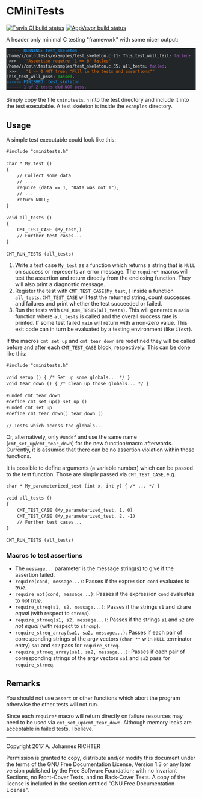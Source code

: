 CMiniTests
========================================================================

[![Travis CI build status][travis_img]][travis_link]
[![AppVeyor build status][appv_img]][appv_link]

[travis_img]: https://travis-ci.org/richteraj/cminitests.svg?branch=master
[travis_link]: https://travis-ci.org/richteraj/cminitests
[appv_img]: https://ci.appveyor.com/api/projects/status/qnnhnx7p5xhp99d9/branch/master?svg=true
[appv_link]: https://ci.appveyor.com/project/richteraj/cminitests/branch/master

A header only minimal C testing "framework" with some nicer output:

![A picture of sample output](doc/cminitests_sample.png)

Simply copy the file `cminitests.h` into the test directory and include it into
the test executable.
A test skeleton is inside the `examples` directory.

Usage
------------------------------------------------------------------------

A simple test executable could look like this:

    #include "cminitests.h"

    char * My_test ()
    {
        // Collect some data
        // ...
        require (data == 1, "Data was not 1");
        // ...
        return NULL;
    }

    void all_tests ()
    {
        CMT_TEST_CASE (My_test,)
        // Further test cases...
    }

    CMT_RUN_TESTS (all_tests)

1. Write a test case `My_test` as a function which returns a string that is
   `NULL` on success or represents an error message.  The `require*` macros will
   test the assertion and return directly from the enclosing function.  They
   will also print a diagnostic message.
2. Register the test with `CMT_TEST_CASE(My_test,)` inside a function
   `all_tests`.  `CMT_TEST_CASE` will test the returned string, count successes
   and failures and print whether the test succeeded or failed.
3. Run the tests with `CMT_RUN_TESTS(all_tests)`.  This will generate a `main`
   function where `all_tests` is called and the overall success rate is printed.
   If some test failed `main` will return with a non-zero value.  This exit code
   can in turn be evaluated by a testing environment (like `CTest`).

If the macros `cmt_set_up` and `cmt_tear_down` are redefined they will be called
before and after each `CMT_TEST_CASE` block, respectively.  This can be done
like this:

    #include "cminitests.h"

    void setup () { /* Set up some globals... */ }
    void tear_down () { /* Clean up those globals... */ }

    #undef cmt_tear_down
    #define cmt_set_up() set_up ()
    #undef cmt_set_up
    #define cmt_tear_down() tear_down ()

    // Tests which access the globals...

Or, alternatively, only `#undef` and use the same name
(`cmt_set_up`/`cmt_tear_down`) for the new function/macro afterwards.
Currently, it is assumed that there can be no assertion violation within those
functions.

It is possible to define arguments (a variable number) which can be passed to
the test function.  Those are simply passed via `CMT_TEST_CASE`, e.g.

    char * My_parameterized_test (int x, int y) { /* ... */ }

    void all_tests ()
    {
        CMT_TEST_CASE (My_parameterized_test, 1, 0)
        CMT_TEST_CASE (My_parameterized_test, 2, -1)
        // Further test cases...
    }

    CMT_RUN_TESTS (all_tests)


### Macros to test assertions

- The `message...` parameter is the message string(s) to give if the assertion
failed.
- `require(cond, message...)`: Passes if the expression `cond` evaluates to
*true*.
- `require_not(cond, message...)`: Passes if the expression `cond` evaluates to
*not true*.
- `require_streq(s1, s2, message...)`: Passes if the strings `s1` and `s2` are
*equal* (with respect to `strcmp`).
- `require_strneq(s1, s2, message...)`: Passes if the strings `s1` and `s2` are
*not equal* (with respect to `strcmp`).
- `require_streq_array(sa1, sa2, message...)`: Passes if each pair of
corresponding strings of the argv vectors (`char **` with `NULL` terminator
entry) `sa1` and `sa2` pass for `require_streq`.
- `require_strneq_array(sa1, sa2, message...)`: Passes if each pair of
corresponding strings of the argv vectors `sa1` and `sa2` pass for
`require_strneq`.


Remarks
------------------------------------------------------------------------

You should not use `assert` or other functions which abort the program otherwise
the other tests will not run.

Since each `require*` macro will return directly on failure resources may need
to be used via `cmt_set_up`/`cmt_tear_down`.  Although memory leaks are
acceptable in failed tests, I believe.

________________________________________________________________________

Copyright 2017 A. Johannes RICHTER

Permission is granted to copy, distribute and/or modify this document
under the terms of the GNU Free Documentation License, Version 1.3
or any later version published by the Free Software Foundation;
with no Invariant Sections, no Front-Cover Texts, and no Back-Cover
Texts.  A copy of the license is included in the section entitled "GNU
Free Documentation License".
